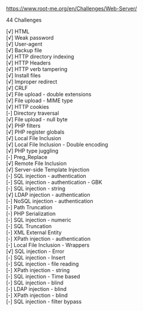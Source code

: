 https://www.root-me.org/en/Challenges/Web-Server/

  44 Challenges 

  [√] HTML<br>
  [√] Weak password<br>
  [√] User-agent<br>
  [√] Backup file<br>
  [√] HTTP directory indexing<br>
  [√] HTTP Headers<br>
  [√] HTTP verb tampering<br>
  [√] Install files<br>
  [√] Improper redirect<br>
  [√] CRLF<br>
  [√] File upload - double extensions<br>
  [√] File upload - MIME type<br>
  [√] HTTP cookies<br>
  [-] Directory traversal<br>
  [√] File upload - null byte<br>
  [√] PHP filters<br>
  [√] PHP register globals<br>
  [√] Local File Inclusion<br>
  [√] Local File Inclusion - Double encoding<br>
  [√] PHP type juggling<br>
  [-] Preg_Replace<br>
  [√] Remote File Inclusion<br>
  [√] Server-side Template Injection<br>
  [-] SQL injection - authentication<br>
  [-] SQL injection - authentication - GBK<br>
  [-] SQL injection - string<br>
  [√] LDAP injection - authentication<br>
  [-] NoSQL injection - authentication<br>
  [-] Path Truncation<br>
  [-] PHP Serialization<br>
  [-] SQL injection - numeric<br>
  [-] SQL Truncation<br>
  [-] XML External Entity<br>
  [-] XPath injection - authentication<br>
  [-] Local File Inclusion - Wrappers<br>
  [√] SQL injection - Error<br>
  [-] SQL injection - Insert<br>
  [-] SQL injection - file reading<br>
  [-] XPath injection - string<br>
  [-] SQL injection - Time based<br>
  [-] SQL injection - blind<br>
  [-] LDAP injection - blind<br>
  [-] XPath injection - blind<br>
  [-] SQL injection - filter bypass<br>  

